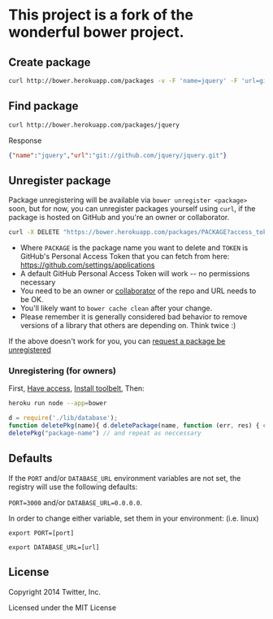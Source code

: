# This project is a fork of the wonderful bower project. 

## Create package

```bash
curl http://bower.herokuapp.com/packages -v -F 'name=jquery' -F 'url=git://github.com/jquery/jquery.git'
```

## Find package

```bash
curl http://bower.herokuapp.com/packages/jquery
```

Response

```json
{"name":"jquery","url":"git://github.com/jquery/jquery.git"}
```

## Unregister package

Package unregistering will be available via `bower unregister <package>` soon, but for now, you can unregister packages yourself using `curl`, if the package is hosted on GitHub and you're an owner or collaborator.

```sh
curl -X DELETE "https://bower.herokuapp.com/packages/PACKAGE?access_token=TOKEN"
```

* Where `PACKAGE` is the package name you want to delete and `TOKEN` is GitHub's Personal Access Token that you can fetch from here: https://github.com/settings/applications
* A default GitHub Personal Access Token will work -- no permissions necessary
* You need to be an owner or [collaborator](https://developer.github.com/v3/repos/collaborators/) of the repo and URL needs to be OK. 
* You'll likely want to `bower cache clean` after your change.
* Please remember it is generally considered bad behavior to remove versions of a library that others are depending on. Think twice :)

If the above doesn't work for you, you can [request a
package be unregistered](https://github.com/bower/bower/issues/120)

### Unregistering (for owners)

First, [Have access](https://dashboard.heroku.com/apps/bower/access), [Install toolbelt](https://toolbelt.heroku.com/), Then:

```sh
heroku run node --app=bower
```

```js
d = require('./lib/database');
function deletePkg(name){ d.deletePackage(name, function (err, res) { console.log('error: ', err); console.log("result: ", res); }); }
deletePkg("package-name") // and repeat as neccessary
```

## Defaults

If the `PORT` and/or `DATABASE_URL` environment variables are not set, the registry will use the following defaults:

`PORT=3000` and/or `DATABASE_URL=0.0.0.0`.

In order to change either variable, set them in your environment: (i.e. linux)

```export PORT=[port]```

```export DATABASE_URL=[url]```

## License

Copyright 2014 Twitter, Inc.

Licensed under the MIT License
